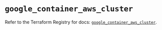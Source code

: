 # `google_container_aws_cluster`

Refer to the Terraform Registry for docs: [`google_container_aws_cluster`](https://registry.terraform.io/providers/hashicorp/google/5.26.0/docs/resources/container_aws_cluster).
